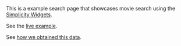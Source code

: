 This is a example search page that showcases movie search using the
[Simplicity Widgets](http://simplicitywidgets.org).

See the [live example](http://t11e.github.com/simplicity-example-movies).

See [how we obtained this data](https://github.com/t11e/freebase-movies).
